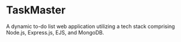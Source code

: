 # TaskMaster
A dynamic to-do list web application utilizing a tech stack comprising Node.js, Express.js, EJS, and MongoDB.
